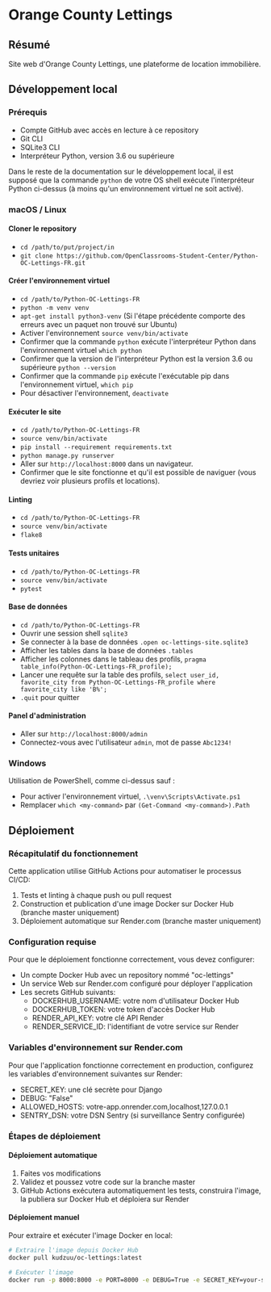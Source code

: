 # Orange County Lettings

## Résumé

Site web d'Orange County Lettings, une plateforme de location immobilière.

## Développement local

### Prérequis

- Compte GitHub avec accès en lecture à ce repository
- Git CLI
- SQLite3 CLI
- Interpréteur Python, version 3.6 ou supérieure

Dans le reste de la documentation sur le développement local, il est supposé que la commande `python` de votre OS shell exécute l'interpréteur Python ci-dessus (à moins qu'un environnement virtuel ne soit activé).

### macOS / Linux

#### Cloner le repository

- `cd /path/to/put/project/in`
- `git clone https://github.com/OpenClassrooms-Student-Center/Python-OC-Lettings-FR.git`

#### Créer l'environnement virtuel

- `cd /path/to/Python-OC-Lettings-FR`
- `python -m venv venv`
- `apt-get install python3-venv` (Si l'étape précédente comporte des erreurs avec un paquet non trouvé sur Ubuntu)
- Activer l'environnement `source venv/bin/activate`
- Confirmer que la commande `python` exécute l'interpréteur Python dans l'environnement virtuel
`which python`
- Confirmer que la version de l'interpréteur Python est la version 3.6 ou supérieure `python --version`
- Confirmer que la commande `pip` exécute l'exécutable pip dans l'environnement virtuel, `which pip`
- Pour désactiver l'environnement, `deactivate`

#### Exécuter le site

- `cd /path/to/Python-OC-Lettings-FR`
- `source venv/bin/activate`
- `pip install --requirement requirements.txt`
- `python manage.py runserver`
- Aller sur `http://localhost:8000` dans un navigateur.
- Confirmer que le site fonctionne et qu'il est possible de naviguer (vous devriez voir plusieurs profils et locations).

#### Linting

- `cd /path/to/Python-OC-Lettings-FR`
- `source venv/bin/activate`
- `flake8`

#### Tests unitaires

- `cd /path/to/Python-OC-Lettings-FR`
- `source venv/bin/activate`
- `pytest`

#### Base de données

- `cd /path/to/Python-OC-Lettings-FR`
- Ouvrir une session shell `sqlite3`
- Se connecter à la base de données `.open oc-lettings-site.sqlite3`
- Afficher les tables dans la base de données `.tables`
- Afficher les colonnes dans le tableau des profils, `pragma table_info(Python-OC-Lettings-FR_profile);`
- Lancer une requête sur la table des profils, `select user_id, favorite_city from Python-OC-Lettings-FR_profile where favorite_city like 'B%';`
- `.quit` pour quitter

#### Panel d'administration

- Aller sur `http://localhost:8000/admin`
- Connectez-vous avec l'utilisateur `admin`, mot de passe `Abc1234!`

### Windows

Utilisation de PowerShell, comme ci-dessus sauf :

- Pour activer l'environnement virtuel, `.\venv\Scripts\Activate.ps1` 
- Remplacer `which <my-command>` par `(Get-Command <my-command>).Path`

## Déploiement

### Récapitulatif du fonctionnement

Cette application utilise GitHub Actions pour automatiser le processus CI/CD:
1. Tests et linting à chaque push ou pull request
2. Construction et publication d'une image Docker sur Docker Hub (branche master uniquement)
3. Déploiement automatique sur Render.com (branche master uniquement)

### Configuration requise

Pour que le déploiement fonctionne correctement, vous devez configurer:
- Un compte Docker Hub avec un repository nommé "oc-lettings"
- Un service Web sur Render.com configuré pour déployer l'application
- Les secrets GitHub suivants:
  - DOCKERHUB_USERNAME: votre nom d'utilisateur Docker Hub
  - DOCKERHUB_TOKEN: votre token d'accès Docker Hub
  - RENDER_API_KEY: votre clé API Render
  - RENDER_SERVICE_ID: l'identifiant de votre service sur Render

### Variables d'environnement sur Render.com

Pour que l'application fonctionne correctement en production, configurez les variables d'environnement suivantes sur Render:
- SECRET_KEY: une clé secrète pour Django
- DEBUG: "False"
- ALLOWED_HOSTS: votre-app.onrender.com,localhost,127.0.0.1
- SENTRY_DSN: votre DSN Sentry (si surveillance Sentry configurée)

### Étapes de déploiement

#### Déploiement automatique
1. Faites vos modifications
2. Validez et poussez votre code sur la branche master
3. GitHub Actions exécutera automatiquement les tests, construira l'image, la publiera sur Docker Hub et déploiera sur Render

#### Déploiement manuel
Pour extraire et exécuter l'image Docker en local:
```bash
# Extraire l'image depuis Docker Hub
docker pull kudzuu/oc-lettings:latest

# Exécuter l'image
docker run -p 8000:8000 -e PORT=8000 -e DEBUG=True -e SECRET_KEY=your-secret-key -e ALLOWED_HOSTS=localhost,127.0.0.1 kudzuu/oc-lettings:latest
